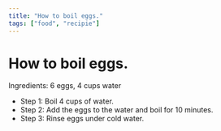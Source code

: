 ```yaml
---
title: "How to boil eggs."
tags: ["food", "recipie"]
---
```

# How to boil eggs.

Ingredients: 6 eggs, 4 cups water

- Step 1: Boil 4 cups of water.
- Step 2: Add the eggs to the water and boil for 10 minutes.
- Step 3: Rinse eggs under cold water.